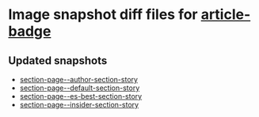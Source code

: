 # Image snapshot diff files for [article-badge](https://github.com/brightsitesconsulting/standard-pwamp/pull/381)

## Updated snapshots
- [section-page--author-section-story](./section-page--author-section-story)
- [section-page--default-section-story](./section-page--default-section-story)
- [section-page--es-best-section-story](./section-page--es-best-section-story)
- [section-page--insider-section-story](./section-page--insider-section-story)
